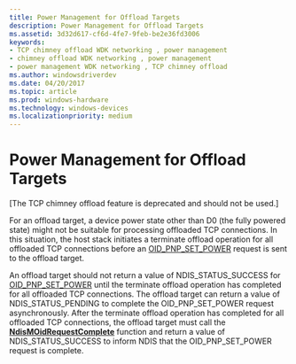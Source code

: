 ```yaml
---
title: Power Management for Offload Targets
description: Power Management for Offload Targets
ms.assetid: 3d32d617-cf6d-4fe7-9feb-be2e36fd3006
keywords:
- TCP chimney offload WDK networking , power management
- chimney offload WDK networking , power management
- power management WDK networking , TCP chimney offload
ms.author: windowsdriverdev
ms.date: 04/20/2017
ms.topic: article
ms.prod: windows-hardware
ms.technology: windows-devices
ms.localizationpriority: medium
---
```


# Power Management for Offload Targets


\[The TCP chimney offload feature is deprecated and should not be used.\]

For an offload target, a device power state other than D0 (the fully powered state) might not be suitable for processing offloaded TCP connections. In this situation, the host stack initiates a terminate offload operation for all offloaded TCP connections before an [OID\_PNP\_SET\_POWER](https://msdn.microsoft.com/library/windows/hardware/ff569780) request is sent to the offload target.

An offload target should not return a value of NDIS\_STATUS\_SUCCESS for [OID\_PNP\_SET\_POWER](https://msdn.microsoft.com/library/windows/hardware/ff569780) until the terminate offload operation has completed for all offloaded TCP connections. The offload target can return a value of NDIS\_STATUS\_PENDING to complete the OID\_PNP\_SET\_POWER request asynchronously. After the terminate offload operation has completed for all offloaded TCP connections, the offload target must call the [**NdisMOidRequestComplete**](https://msdn.microsoft.com/library/windows/hardware/ff563622) function and return a value of NDIS\_STATUS\_SUCCESS to inform NDIS that the OID\_PNP\_SET\_POWER request is complete.

 

 





